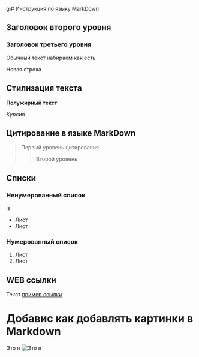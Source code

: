 gi# Инструкция по языку MarkDown

## Заголовок второго уровня
### Заголовок третьего уровня

Обычный текст набираем как есть

Новая строка

## Стилизация текста

**Полужирный текст**

*Курсив*

## Цитирование в языке MarkDown

> Первый уровень цитирования

>> Второй уровень

## Списки
### Ненумерованный список
ls
* Лист
* Лист

### Нумерованный список
1. Лист
2. Лист

## WEB ссылки

Текст [пример ссылки](http.example.com "Всплывающая подсказка")

# Добавис как добавлять картинки в Markdown
Это я
![Это я](Kate.jpeg)

